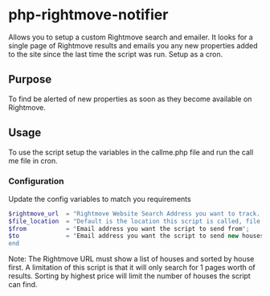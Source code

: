 php-rightmove-notifier
======================

Allows you to setup a custom Rightmove search and emailer. It looks for a single page of Rightmove results and emails you any new properties added to the site since the last time the script was run. Setup as a cron.

## Purpose
To find be alerted of new properties as soon as they become available on Rightmove.

## Usage
To use the script setup the variables in the callme.php file and run the call me file in cron.

### Configuration
Update the config variables to match you requirements

```php
$rightmove_url	= "Rightmove Website Search Address you want to track. (sorted by newest first)";
$file_location	= "Default is the location this script is called, file name "houses_found.csv";
$from			= "Email address you want the script to send from";
$to				= "Email address you want the script to send new houses too";
end
```

Note: The Rightmove URL must show a list of houses and sorted by house first. A limitation of
this script is that it will only search for 1 pages worth of results. Sorting by highest price
will limit the number of houses the script can find.
